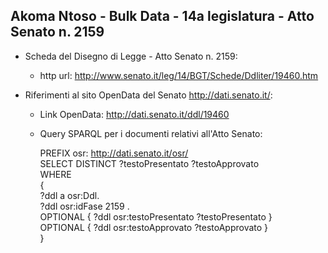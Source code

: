 ## Akoma Ntoso - Bulk Data - 14a legislatura - Atto Senato n. 2159 ##

* Scheda del Disegno di Legge - Atto Senato n. 2159:
	* http url: http://www.senato.it/leg/14/BGT/Schede/Ddliter/19460.htm

* Riferimenti al sito OpenData del Senato http://dati.senato.it/:
	* Link OpenData: http://dati.senato.it/ddl/19460
	* Query SPARQL per i documenti relativi all'Atto Senato:

        PREFIX osr: <http://dati.senato.it/osr/>  
		SELECT DISTINCT ?testoPresentato ?testoApprovato  
		WHERE  
		{  
		    ?ddl a osr:Ddl.  
		    ?ddl osr:idFase 2159 .  
		    OPTIONAL { ?ddl osr:testoPresentato ?testoPresentato }  
		    OPTIONAL { ?ddl osr:testoApprovato ?testoApprovato }  
		}
		